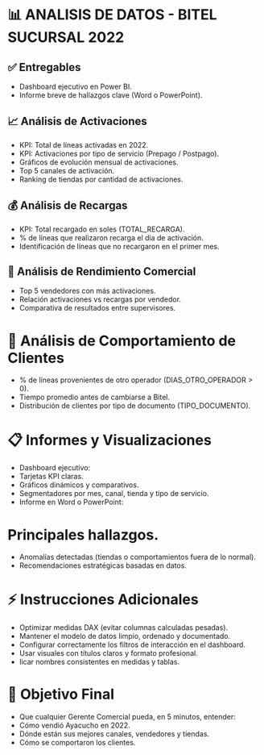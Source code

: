 # 📊 ANALISIS DE DATOS - BITEL SUCURSAL 2022

## ✅ Entregables
-  Dashboard ejecutivo en Power BI.
-  Informe breve de hallazgos clave (Word o PowerPoint).

## 📈 Análisis de Activaciones
-  KPI: Total de líneas activadas en 2022.
-  KPI: Activaciones por tipo de servicio (Prepago / Postpago).
-  Gráficos de evolución mensual de activaciones.
-  Top 5 canales de activación.
-  Ranking de tiendas por cantidad de activaciones.

## 💰 Análisis de Recargas
-  KPI: Total recargado en soles (TOTAL_RECARGA).
-  % de líneas que realizaron recarga el día de activación.
-  Identificación de líneas que no recargaron en el primer mes.

## 👥 Análisis de Rendimiento Comercial
-  Top 5 vendedores con más activaciones.
-  Relación activaciones vs recargas por vendedor.
-  Comparativa de resultados entre supervisores.

# 🧠 Análisis de Comportamiento de Clientes
-  % de líneas provenientes de otro operador (DIAS_OTRO_OPERADOR > 0).
-  Tiempo promedio antes de cambiarse a Bitel.
-  Distribución de clientes por tipo de documento (TIPO_DOCUMENTO).

# 📋 Informes y Visualizaciones
-  Dashboard ejecutivo:
-  Tarjetas KPI claras.
-  Gráficos dinámicos y comparativos.
-  Segmentadores por mes, canal, tienda y tipo de servicio.
-  Informe en Word o PowerPoint:

# Principales hallazgos.
-  Anomalías detectadas (tiendas o comportamientos fuera de lo normal).
-  Recomendaciones estratégicas basadas en datos.

# ⚡ Instrucciones Adicionales
-  Optimizar medidas DAX (evitar columnas calculadas pesadas).
-  Mantener el modelo de datos limpio, ordenado y documentado.
-  Configurar correctamente los filtros de interacción en el dashboard.
-  Usar visuales con títulos claros y formato profesional.
-  licar nombres consistentes en medidas y tablas.

# 🎯 Objetivo Final
-  Que cualquier Gerente Comercial pueda, en 5 minutos, entender:
-  Cómo vendió Ayacucho en 2022.
-  Dónde están sus mejores canales, vendedores y tiendas.
-  Cómo se comportaron los clientes.
